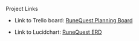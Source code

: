 Project Links

- Link to Trello board: [RuneQuest Planning Board](https://trello.com/invite/b/67a42dcac8aad1c7a7e6a0cb/ATTId97cb69b0ebc9dcea1bf86a98935170b79A12391/runequest)

- Link to Lucidchart: [RuneQuest ERD](https://lucid.app/lucidchart/cf3fb90c-73e1-4b71-b69a-ce439ab4790c/edit?viewport_loc=-1822%2C-431%2C1103%2C888%2C0_0&invitationId=inv_ffada62b-5c90-46e3-aa3e-2815a734a2c2)